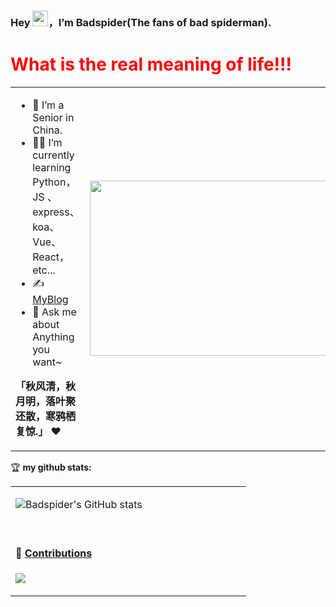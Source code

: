 ### Hey <img src="https://media.giphy.com/media/hvRJCLFzcasrR4ia7z/giphy.gif" width="25px" height="25px">，I’m Badspider(The fans of bad spiderman).

<h1 style="color:red">What is the real meaning of life!!!</h1>

<table>
<tr>
<td width="58%">
  
- 🤖 I’m a Senior in China.
- 👨‍💻 I’m currently learning Python，JS 、express、koa、Vue、React，etc...
- ✍️ [MyBlog](https://badspider.top)
- 💬 Ask me about Anything you want~

**「秋风清，秋月明，落叶聚还散，寒鸦栖复惊.」** ❤️

</td>
<td width="42%">
<img src="https://github.com/anzhihe/anzhihe/blob/main/.github/workflows/Le%20Petit%20Prince.gif" width="500" height="280">
</td>
</tr>
</table>

🏆 **my github stats:**

<table>
<tr>
<td valign="top"  width="58%">
  
 ![Badspider's GitHub stats](https://github-readme-stats.vercel.app/api?username=badspider7&hide=contribs,prs)
  
  <br>

#### 🐍 [Contributions](https://raw.githubusercontent.com/anzhihe/anzhihe/main/assets/github-contribution-grid-snake.svg)

![](https://raw.githubusercontent.com/anzhihe/anzhihe/main/assets/github-contribution-grid-snake.svg)


</td>
<!-- <td valign="top"  width="42%">
  
 [![Anurag's GitHub stats](https://github-readme-stats.vercel.app/api?username=badspider)](https://github.com/anuraghazra/github-readme-stats)



</td> -->
</tr>
</table>

